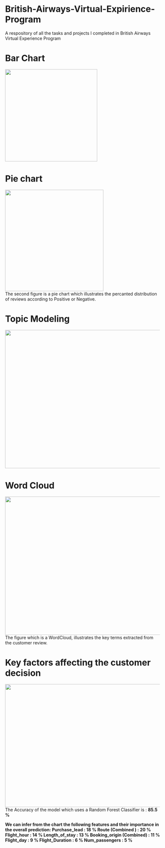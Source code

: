 # British-Airways-Virtual-Expirience-Program

A respository of all the tasks and projects I completed in British Airways Virtual Experience Program
# Bar Chart
 <img src="https://user-images.githubusercontent.com/79035539/212810250-b8e9ab45-59a3-4374-b403-ca8f13371854.png" width=300 height=300><br>
 # Pie chart
<img src="https://user-images.githubusercontent.com/79035539/212810252-a23a7646-103f-4513-9f3b-e34a7f30a9d6.png" width=320 height=330><br>
The second figure is a pie chart which illustrates the percanted distribution of reviews according to Positive or Negative.<br>
# Topic Modeling
<img src="https://user-images.githubusercontent.com/79035539/212810363-9ea8d75a-8498-49a8-a08c-ff726b80546f.png" width=800 height=450><br>
# Word Cloud
<img src="https://user-images.githubusercontent.com/79035539/212810400-bed0398a-f56e-4f6d-8776-591e01e586c2.png" height=450 width=800><br>
The figure which is a WordCloud, illustrates the key terms extracted from the customer review.
# Key factors affecting the customer decision
<img src="https://user-images.githubusercontent.com/79035539/212813211-aa0fb27c-5eca-44a5-afcd-846a44c2b7f6.png" width=600 height=400><br>
The Accuracy of the model which uses a Random Forest Classifier is : <b>85.5 %

We can infer from the chart the following features and their importance in the overall prediction:
<b>Purchase_lead : 18 %
Route (Combined ) : 20 %
Flight_hour : 14 %</b>
Length_of_stay : 13 %
Booking_origin (Combined) : 11 %
Flight_day : 9 %
Flight_Duration : 6 %
Num_passengers : 5 %
